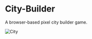 # City-Builder
A browser-based pixel city builder game.

![City](https://user-images.githubusercontent.com/41476809/147493554-16d86a36-66c9-4653-947e-44a3ada2f635.png)
